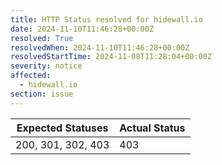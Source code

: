 ```yaml
---
title: HTTP Status resolved for hidewall.io
date: 2024-11-10T11:46:28+00:00Z
resolved: True
resolvedWhen: 2024-11-10T11:46:28+00:00Z
resolvedStartTime: 2024-11-08T11:28:04+00:00Z
severity: notice
affected:
  - hidewall.io
section: issue
---
```


| Expected Statuses | Actual Status  |
|-------------------|----------------|
| 200, 301, 302, 403 | 403 |
